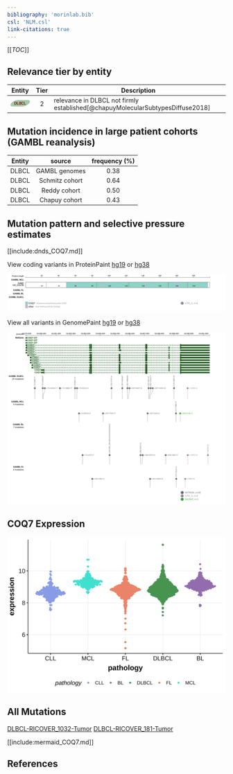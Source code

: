 ```yaml
---
bibliography: 'morinlab.bib'
csl: 'NLM.csl'
link-citations: true
---
```

[[_TOC_]]



## Relevance tier by entity

|Entity|Tier|Description                              |
|:------:|:----:|-----------------------------------------|
|![DLBCL](images/icons/DLBCL_tier2.png) |2   |relevance in DLBCL not firmly established[@chapuyMolecularSubtypesDiffuse2018]|

## Mutation incidence in large patient cohorts (GAMBL reanalysis)

|Entity|source        |frequency (%)|
|:------:|:--------------:|:-------------:|
|DLBCL |GAMBL genomes |0.38         |
|DLBCL |Schmitz cohort|0.64         |
|DLBCL |Reddy cohort  |0.50         |
|DLBCL |Chapuy cohort |0.43         |

## Mutation pattern and selective pressure estimates

[[include:dnds_COQ7.md]]




View coding variants in ProteinPaint [hg19](https://morinlab.github.io/LLMPP/GAMBL/COQ7_protein.html)  or [hg38](https://morinlab.github.io/LLMPP/GAMBL/COQ7_protein_hg38.html)

![](images/proteinpaint/COQ7_NM_016138.svg)

View all variants in GenomePaint [hg19](https://morinlab.github.io/LLMPP/GAMBL/COQ7.html)  or [hg38](https://morinlab.github.io/LLMPP/GAMBL/COQ7_hg38.html)

![](images/proteinpaint/COQ7.svg)

## COQ7 Expression
![](images/gene_expression/COQ7_by_pathology.svg)
<!-- ORIGIN: chapuyMolecularSubtypesDiffuse2018b -->
<!-- DLBCL: chapuyMolecularSubtypesDiffuse2018b -->

## All Mutations

[DLBCL-RICOVER_1032-Tumor](https://bcgsc.ca/downloads/morinlab/GAMBL/Chapuy_2018/DLBCL-RICOVER_1032-Tumor.html)
[DLBCL-RICOVER_181-Tumor](https://bcgsc.ca/downloads/morinlab/GAMBL/Chapuy_2018/DLBCL-RICOVER_181-Tumor.html)

[[include:mermaid_COQ7.md]]

## References
